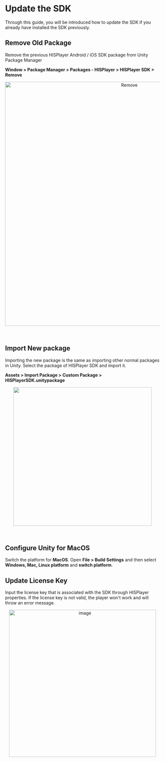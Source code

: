 # Update the SDK

Through this guide, you will be introduced how to update the SDK if you already have installed the SDK previously.

## Remove Old Package

Remove the previous HISPlayer Android / iOS SDK package from Unity Package Manager

**Window > Package Manager > Packages - HISPlayer > HISPlayer SDK > Remove**

<p align="center">
  <img width="793" alt="Remove" src="https://github.com/HISPlayer/UnityWebGL-SDK/assets/47497948/00071022-a78b-4b36-bd1d-eaf64aad49fc">
</p>

<br>

## Import New package

Importing the new package is the same as importing other normal packages in Unity. 
Select the package of HISPlayer SDK and import it.

**Assets > Import Package > Custom Package > HISPlayerSDK.unitypackage**

<p align="center">
<img width="450" src="https://github.com/HISPlayer/UnityMacOS-SDK/assets/47497948/9828a86c-37a8-4b9a-b9c4-ae80a84aa942">
</p>

<br>

## Configure Unity for MacOS
Switch the platform for **MacOS**. Open **File > Build Settings** and then select **Windows, Mac, Linux platform** and **switch platform**.

## Update License Key
Input the license key that is associated with the SDK through HISPlayer properties. If the license key is not valid, the player won't work and will throw an error message.

<p align="center">
<img width="478" alt="image" src="https://github.com/HISPlayer/UnityWebGL-SDK/assets/47497948/50b10c75-c6e0-438d-ba1f-da6e66d51eed">
</p>
